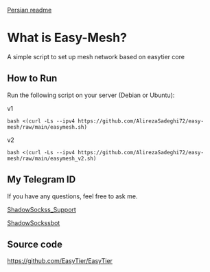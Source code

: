 [Persian readme](https://github.com/AlirezaSadeghi72/Easy-Mesh/blob/main/README_FA.md)

# What is Easy-Mesh?
A simple script to set up mesh network based on easytier core

## How to Run

Run the following script on your server (Debian or Ubuntu):

v1
```
bash <(curl -Ls --ipv4 https://github.com/AlirezaSadeghi72/easy-mesh/raw/main/easymesh.sh)
```

v2
```
bash <(curl -Ls --ipv4 https://github.com/AlirezaSadeghi72/easy-mesh/raw/main/easymesh_v2.sh)
```

## My Telegram ID

If you have any questions, feel free to ask me.

[ShadowSockss_Support](https://t.me/ShadowSockss_Support) 

[ShadowSockssbot](https://t.me/ShadowSockssbot) 

## Source code
https://github.com/EasyTier/EasyTier
